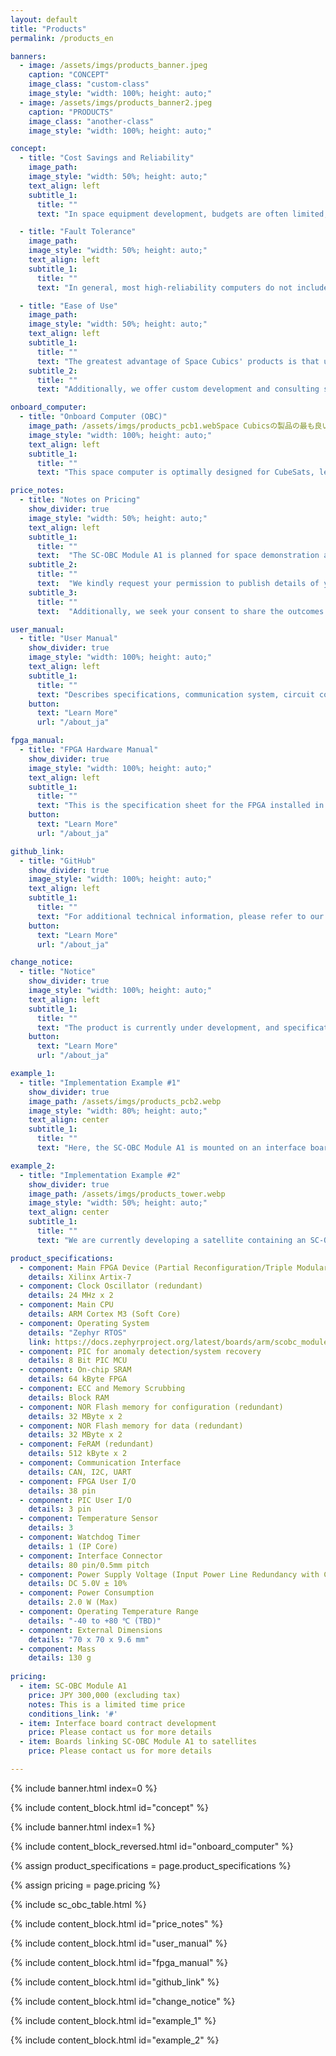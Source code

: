 ```yaml
---
layout: default
title: "Products"
permalink: /products_en

banners:
  - image: /assets/imgs/products_banner.jpeg
    caption: "CONCEPT"
    image_class: "custom-class"
    image_style: "width: 100%; height: auto;"
  - image: /assets/imgs/products_banner2.jpeg
    caption: "PRODUCTS"
    image_class: "another-class"
    image_style: "width: 100%; height: auto;"

concept:
  - title: "Cost Savings and Reliability"
    image_path: 
    image_style: "width: 50%; height: auto;"
    text_align: left
    subtitle_1:
      title: ""
      text: "In space equipment development, budgets are often limited, leading to the use of inexpensive general-purpose computers. However, concerns about their reliability in the harsh conditions of outer space, where radiation levels are extremely high, remain. One way to improve reliability is to use computers with radiation-resistant components, but these products are costly. Additionally, purchasing such equipment alone does not address all the challenges that arise during a space mission. Space Cubics offers cost-effective products that maintain the high reliability needed for space equipment."

  - title: "Fault Tolerance"
    image_path: 
    image_style: "width: 50%; height: auto;"
    text_align: left
    subtitle_1:
      title: ""
      text: "In general, most high-reliability computers do not include built-in fault tolerance features. Even if a computer is equipped with radiation-resistant components, strong radiation can still cause damage, such as data corruption. In space, if a hardware failure occurs, the parts cannot be replaced, and software issues are difficult to resolve remotely from the ground. Space Cubics' products are designed with numerous fault-tolerant features, based on the understanding that failures are inevitable and that quick recovery is crucial. For example, we can implement redundancy by running and linking multiple computers simultaneously, or by storing identical data in multiple locations to protect against data corruption. A majority vote system can then be used to verify the validity of the data. These features enable automatic recovery of both computers and data in the event of a failure."

  - title: "Ease of Use"
    image_path: 
    image_style: "width: 50%; height: auto;"
    text_align: left
    subtitle_1:
      title: ""
      text: "The greatest advantage of Space Cubics' products is that users can focus exclusively on developing the mission-specific features. In addition to fault tolerance functions, our products come with middleware and protocols commonly used in space equipment, such as ISS-compatible network protocols, TTEthernet, and cFS. We also support ROS (Robot Operating System), which is widely used in industries beyond space."
    subtitle_2:
      title: ""
      text: "Additionally, we offer custom development and consulting services for both software and hardware, including CPU boards and FPGAs.By offering affordable space computers and comprehensive space development support, Space Cubics simplifies entry into space development and contributes to the growth of the private space industry in Japan and across Asia."

onboard_computer:
  - title: "Onboard Computer (OBC)"
    image_path: /assets/imgs/products_pcb1.webSpace Cubicsの製品の最も良いところは、ユーザーがミッションに必要な機能の開発だけに専念することができることです。我々の製品には、耐障害性機能以外にも、宇宙機器でよく使用されるミドルウェアやプロトコル(ISS互換ネットワークプロトコル、TTEthernet、cFSなど)や、宇宙以外の分野でよく使われているROS(Robot Operating System)などもサポートします。また、ソフトウェアやハードウェア(CPUボード、FPGA)のカスタム開発やコンサルティングも承ります。Space Cubicsは低価格な宇宙用コンピュータと宇宙開発に関するトータルサポートを提供することで、宇宙開発への参入を手軽にし、日本はもとよりアジアを中心とした民間の宇宙産業発展に貢献します。p
    image_style: "width: 100%; height: auto;"
    text_align: left
    subtitle_1:
      title: ""
      text: "This space computer is optimally designed for CubeSats, leveraging reliability design technology developed by JAXA for the International Space Station. Featuring Xilinx's Artix-7 FPGA, it offers flexible support for various interface types and quantities, tailored to each user's needs. It is also suitable for use in spacecraft beyond CubeSats, as well as for ground-based industrial applications."

price_notes:
  - title: "Notes on Pricing"
    show_divider: true
    image_style: "width: 50%; height: auto;"
    text_align: left
    subtitle_1:
      title: ""
      text:  "The SC-OBC Module A1 is planned for space demonstration aboard a satellite developed in-house. The listed price is a special, limited-time offer available only until the space demonstration."
    subtitle_2:
      title: ""
      text:  "We kindly request your permission to publish details of your purchase of this product on our website, social media platforms, and other channels."
    subtitle_3:
      title: ""
      text:  "Additionally, we seek your consent to share the outcomes of devices utilizing this product, whether launched into space or applied in terrestrial industries, on our website, social media, and similar outlets. We kindly request you to provide operational data from the use of this product in space. This data will remain confidential and will only include information related to the functionality and performance of this product. The purpose is to gather feedback for improving future product specifications. If you have any questions about the scope of the data request or the process for providing it, please feel free to contact us. We may request your participation in a survey to gather feedback on the usability and specifications of this product."

user_manual:
  - title: "User Manual"
    show_divider: true
    image_style: "width: 100%; height: auto;"
    text_align: left
    subtitle_1:
      title: ""
      text: "Describes specifications, communication system, circuit configuration, etc. for SC-OBC Module A1."
    button:
      text: "Learn More"
      url: "/about_ja"

fpga_manual:
  - title: "FPGA Hardware Manual"
    show_divider: true
    image_style: "width: 100%; height: auto;"
    text_align: left
    subtitle_1:
      title: ""
      text: "This is the specification sheet for the FPGA installed in the SC-OBC Module A1. It includes details on FPGA functions and register specifications essential for FPGA and software development."
    button:
      text: "Learn More"
      url: "/about_ja"

github_link:
  - title: "GitHub"
    show_divider: true
    image_style: "width: 100%; height: auto;"
    text_align: left
    subtitle_1:
      title: ""
      text: "For additional technical information, please refer to our source code repositories."
    button:
      text: "Learn More"
      url: "/about_ja"

change_notice:
  - title: "Notice"
    show_divider: true
    image_style: "width: 100%; height: auto;"
    text_align: left
    subtitle_1:
      title: ""
      text: "The product is currently under development, and specifications are subject to change without notice. We aim to incorporate as many user requests as possible. If you have any suggestions or requests, please don't hesitate to contact us."
    button:
      text: "Learn More"
      url: "/about_ja"

example_1:
  - title: "Implementation Example #1"
    show_divider: true
    image_path: /assets/imgs/products_pcb2.webp
    image_style: "width: 80%; height: auto;"
    text_align: center
    subtitle_1:
      title: ""
      text: "Here, the SC-OBC Module A1 is mounted on an interface board designed to match the PC104 form factor for use in satellites."

example_2:
  - title: "Implementation Example #2"
    show_divider: true
    image_path: /assets/imgs/products_tower.webp
    image_style: "width: 50%; height: auto;"
    text_align: center
    subtitle_1:
      title: ""
      text: "We are currently developing a satellite containing an SC-OBC Module A1-powered interface board."

product_specifications:
  - component: Main FPGA Device (Partial Reconfiguration/Triple Modular Redundancy)
    details: Xilinx Artix-7
  - component: Clock Oscillator (redundant)
    details: 24 MHz x 2
  - component: Main CPU
    details: ARM Cortex M3 (Soft Core)
  - component: Operating System
    details: "Zephyr RTOS"
    link: https://docs.zephyrproject.org/latest/boards/arm/scobc_module1/doc/index.html
  - component: PIC for anomaly detection/system recovery
    details: 8 Bit PIC MCU
  - component: On-chip SRAM
    details: 64 kByte FPGA
  - component: ECC and Memory Scrubbing
    details: Block RAM
  - component: NOR Flash memory for configuration (redundant)
    details: 32 MByte x 2
  - component: NOR Flash memory for data (redundant)
    details: 32 MByte x 2
  - component: FeRAM (redundant)
    details: 512 kByte x 2
  - component: Communication Interface
    details: CAN, I2C, UART
  - component: FPGA User I/O
    details: 38 pin
  - component: PIC User I/O
    details: 3 pin
  - component: Temperature Sensor
    details: 3
  - component: Watchdog Timer
    details: 1 (IP Core)
  - component: Interface Connector
    details: 80 pin/0.5mm pitch
  - component: Power Supply Voltage (Input Power Line Redundancy with Current & Voltage Monitor)
    details: DC 5.0V ± 10%
  - component: Power Consumption
    details: 2.0 W (Max)
  - component: Operating Temperature Range
    details: "-40 to +80 ℃ (TBD)"
  - component: External Dimensions
    details: "70 x 70 x 9.6 mm"
  - component: Mass
    details: 130 g
    
pricing:
  - item: SC-OBC Module A1
    price: JPY 300,000 (excluding tax)
    notes: This is a limited time price
    conditions_link: '#'
  - item: Interface board contract development
    price: Please contact us for more details
  - item: Boards linking SC-OBC Module A1 to satellites
    price: Please contact us for more details

---
```


{% include banner.html index=0 %}

{% include content_block.html id="concept" %}

{% include banner.html index=1 %}

{% include content_block_reversed.html id="onboard_computer" %}

{% assign product_specifications = page.product_specifications %}

{% assign pricing = page.pricing %}

{% include sc_obc_table.html %}

{% include content_block.html id="price_notes" %}

{% include content_block.html id="user_manual" %}

{% include content_block.html id="fpga_manual" %}

{% include content_block.html id="github_link" %}

{% include content_block.html id="change_notice" %}

{% include content_block.html id="example_1" %}

{% include content_block.html id="example_2" %}
